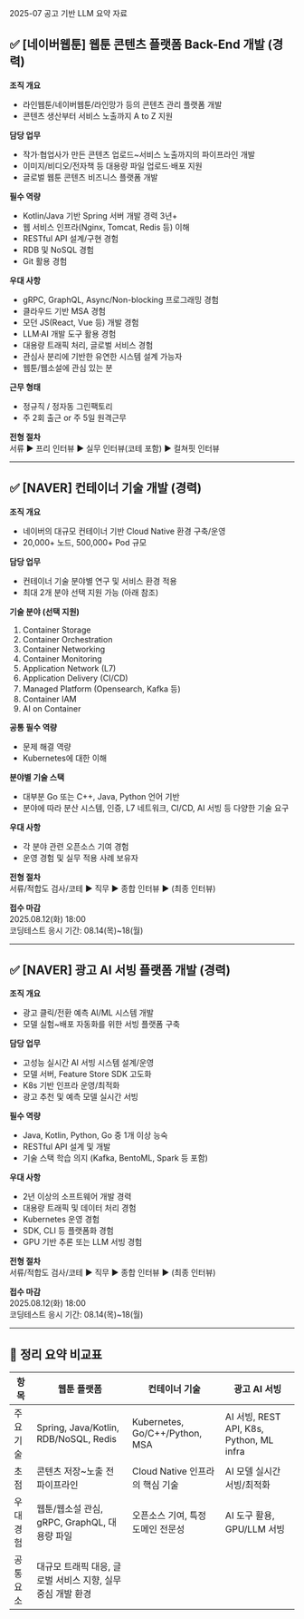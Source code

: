 2025-07 공고 기반
LLM 요약 자료

## ✅ [네이버웹툰] 웹툰 콘텐츠 플랫폼 Back-End 개발 (경력)

**조직 개요**

- 라인웹툰/네이버웹툰/라인망가 등의 콘텐츠 관리 플랫폼 개발
- 콘텐츠 생산부터 서비스 노출까지 A to Z 지원

**담당 업무**

- 작가·협업사가 만든 콘텐츠 업로드~서비스 노출까지의 파이프라인 개발
- 이미지/비디오/전자책 등 대용량 파일 업로드·배포 지원
- 글로벌 웹툰 콘텐츠 비즈니스 플랫폼 개발

**필수 역량**

- Kotlin/Java 기반 Spring 서버 개발 경력 3년+
- 웹 서비스 인프라(Nginx, Tomcat, Redis 등) 이해
- RESTful API 설계/구현 경험
- RDB 및 NoSQL 경험
- Git 활용 경험

**우대 사항**

- gRPC, GraphQL, Async/Non-blocking 프로그래밍 경험
- 클라우드 기반 MSA 경험
- 모던 JS(React, Vue 등) 개발 경험
- LLM·AI 개발 도구 활용 경험
- 대용량 트래픽 처리, 글로벌 서비스 경험
- 관심사 분리에 기반한 유연한 시스템 설계 가능자
- 웹툰/웹소설에 관심 있는 분
    

**근무 형태**

- 정규직 / 정자동 그린팩토리
- 주 2회 출근 or 주 5일 원격근무
    

**전형 절차**  
서류 ▶ 프리 인터뷰 ▶ 실무 인터뷰(코테 포함) ▶ 컬쳐핏 인터뷰

---

## ✅ [NAVER] 컨테이너 기술 개발 (경력)

**조직 개요**
- 네이버의 대규모 컨테이너 기반 Cloud Native 환경 구축/운영
- 20,000+ 노드, 500,000+ Pod 규모
    

**담당 업무**
- 컨테이너 기술 분야별 연구 및 서비스 환경 적용
- 최대 2개 분야 선택 지원 가능 (아래 참조)
    

**기술 분야 (선택 지원)**

1. Container Storage
2. Container Orchestration
3. Container Networking
4. Container Monitoring
5. Application Network (L7)
6. Application Delivery (CI/CD)
7. Managed Platform (Opensearch, Kafka 등)
8. Container IAM
9. AI on Container
    

**공통 필수 역량**
- 문제 해결 역량
- Kubernetes에 대한 이해
    

**분야별 기술 스택**
- 대부분 Go 또는 C++, Java, Python 언어 기반
- 분야에 따라 분산 시스템, 인증, L7 네트워크, CI/CD, AI 서빙 등 다양한 기술 요구
    

**우대 사항**

- 각 분야 관련 오픈소스 기여 경험
- 운영 경험 및 실무 적용 사례 보유자
    

**전형 절차**  
서류/적합도 검사/코테 ▶ 직무 ▶ 종합 인터뷰 ▶ (최종 인터뷰)

**접수 마감**  
2025.08.12(화) 18:00  
코딩테스트 응시 기간: 08.14(목)~18(월)

---

## ✅ [NAVER] 광고 AI 서빙 플랫폼 개발 (경력)

**조직 개요**

- 광고 클릭/전환 예측 AI/ML 시스템 개발
- 모델 실험~배포 자동화를 위한 서빙 플랫폼 구축
    

**담당 업무**

- 고성능 실시간 AI 서빙 시스템 설계/운영
- 모델 서버, Feature Store SDK 고도화
- K8s 기반 인프라 운영/최적화
- 광고 추천 및 예측 모델 실시간 서빙
    

**필수 역량**
- Java, Kotlin, Python, Go 중 1개 이상 능숙
- RESTful API 설계 및 개발
- 기술 스택 학습 의지 (Kafka, BentoML, Spark 등 포함)
    

**우대 사항**

- 2년 이상의 소프트웨어 개발 경력
- 대용량 트래픽 및 데이터 처리 경험
- Kubernetes 운영 경험
- SDK, CLI 등 플랫폼화 경험
- GPU 기반 추론 또는 LLM 서빙 경험
    

**전형 절차**  
서류/적합도 검사/코테 ▶ 직무 ▶ 종합 인터뷰 ▶ (최종 인터뷰)

**접수 마감**  
2025.08.12(화) 18:00  
코딩테스트 응시 기간: 08.14(목)~18(월)

---

## 🧭 정리 요약 비교표

|항목|웹툰 플랫폼|컨테이너 기술|광고 AI 서빙|
|---|---|---|---|
|주요 기술|Spring, Java/Kotlin, RDB/NoSQL, Redis|Kubernetes, Go/C++/Python, MSA|AI 서빙, REST API, K8s, Python, ML infra|
|초점|콘텐츠 저장~노출 전 파이프라인|Cloud Native 인프라의 핵심 기술|AI 모델 실시간 서빙/최적화|
|우대 경험|웹툰/웹소설 관심, gRPC, GraphQL, 대용량 파일|오픈소스 기여, 특정 도메인 전문성|AI 도구 활용, GPU/LLM 서빙|
|공통 요소|대규모 트래픽 대응, 글로벌 서비스 지향, 실무 중심 개발 환경||
